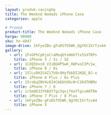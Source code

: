 ```yaml
---
layout: produk-casinghp
title: The Weeknd Nomads iPhone Case
categories: apple

# Produk
product-title: The Weeknd Nomads iPhone Case
harga: 90000
sku: hn-4847
image-drive: 1kFyeZBo-gFuDSfO5Wh_QgY6CIXrTzvA4
gallery:
  - url: 1FvGPhCpKjoCraMoqbtxHmkTtx5SXTRPs
    title: iPhone 5 / 5s / SE
  - url: 1CXQ3Xxs9_V3iBGHP5wK_XWFxoI3Pc1w_
    title: iPhone 6 / 6s
  - url: 1SlLvDH2S4Z17U9c9HyfbkDI2KQG_BJ-o
    title: iPhone 6 Plus / 6s Plus
  - url: 15robqINV4z8I4CA6bVdGcNrC2KdTHBMz
    title: iPhone 7 / 8
  - url: 1rSmQ633YkBdY7gz3qvjfXoYTgcxA0TRm
    title: iPhone 7 Plus / 8 Plus
  - url: 1kFyeZBo-gFuDSfO5Wh_QgY6CIXrTzvA4
    title: iPhone X
---
```

